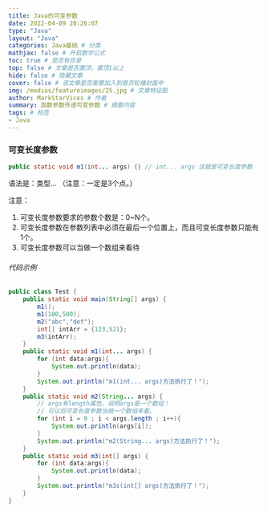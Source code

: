 ```yaml
---
title: Java的可变参数
date: 2022-04-09 20:26:07
type: "Java"
layout: "Java"
categories: Java基础 # 分类
mathjax: false # 开启数学公式
toc: true # 是否有目录
top: false # 文章是否置顶，置顶1以上
hide: false # 隐藏文章
cover: false # 该文章是否需要加入到首页轮播封面中
img: /medias/featureimages/25.jpg # 文章特征图
author: MarkStarVices # 作者
summary: 函数参数传递可变参数 # 摘要内容
tags: # 标签
- Java
---
```


### 可变长度参数

```java
public static void m1(int... args) {} // int... args 这就是可变长度参数
```

语法是：类型...  （注意：一定是3个点。）

注意：

1. 可变长度参数要求的参数个数是：0~N个。
2. 可变长度参数在参数列表中必须在最后一个位置上，而且可变长度参数只能有1个。
3. 可变长度参数可以当做一个数组来看待

###### 代码示例

```java
public class Test {
    public static void main(String[] args) {
        m1();
        m1(100,500);
        m2("abc","def");
        int[] intArr = {123,521};
        m3(intArr);
    }
    public static void m1(int... args) {
        for (int data:args){
            System.out.println(data);
        }
        System.out.println("m1(int... args)方法执行了！");
    }
    public static void m2(String... args) {
        // args有length属性，说明args是一个数组！
        // 可以将可变长度参数当做一个数组来看。
        for (int i = 0 ; i < args.length ; i++){
            System.out.println(args[i]);
        }
        System.out.println("m2(String... args)方法执行了！");
    }
    public static void m3(int[] args) {
        for (int data:args){
            System.out.println(data);
        }
        System.out.println("m3s(int[] args)方法执行了！");
    }
}
```


